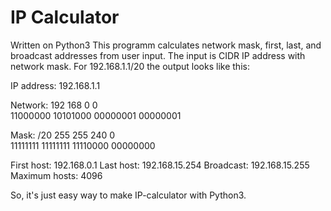 # IP Calculator
Written on Python3
This programm calculates network mask, first, last, and broadcast addresses from user input.
The input is CIDR IP address with network mask.
For 192.168.1.1/20 the output looks like this:

IP address: 192.168.1.1

Network:
192      168      0        0       
11000000 10101000 00000001 00000001

Mask:
/20
255      255      240      0       
11111111 11111111 11110000 00000000

First host: 192.168.0.1
Last host:  192.168.15.254
Broadcast:  192.168.15.255
Maximum hosts: 4096

So, it's just easy way to make IP-calculator with Python3.

